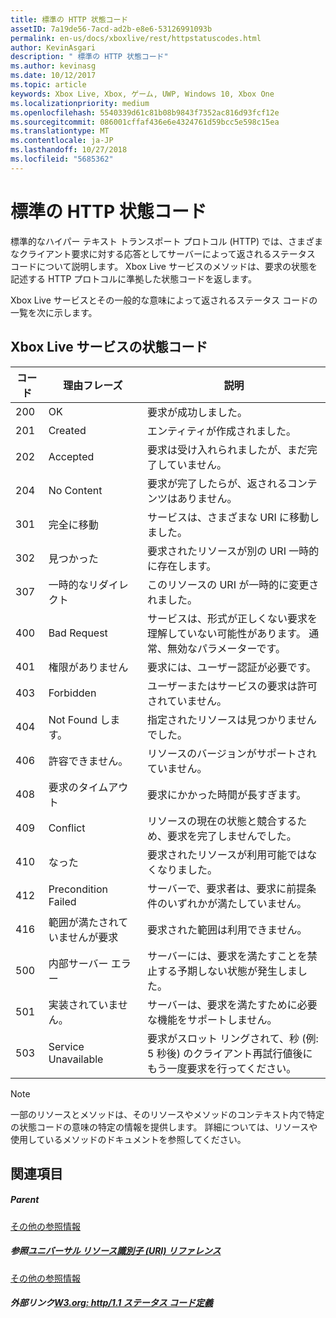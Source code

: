 ```yaml
---
title: 標準の HTTP 状態コード
assetID: 7a19de56-7acd-ad2b-e8e6-53126991093b
permalink: en-us/docs/xboxlive/rest/httpstatuscodes.html
author: KevinAsgari
description: " 標準の HTTP 状態コード"
ms.author: kevinasg
ms.date: 10/12/2017
ms.topic: article
keywords: Xbox Live, Xbox, ゲーム, UWP, Windows 10, Xbox One
ms.localizationpriority: medium
ms.openlocfilehash: 5540339d61c81b08b9843f7352ac816d93fcf12e
ms.sourcegitcommit: 086001cffaf436e6e4324761d59bcc5e598c15ea
ms.translationtype: MT
ms.contentlocale: ja-JP
ms.lasthandoff: 10/27/2018
ms.locfileid: "5685362"
---
```

# <a name="standard-http-status-codes"></a>標準の HTTP 状態コード
 
標準的なハイパー テキスト トランスポート プロトコル (HTTP) では、さまざまなクライアント要求に対する応答としてサーバーによって返されるステータス コードについて説明します。 Xbox Live サービスのメソッドは、要求の状態を記述する HTTP プロトコルに準拠した状態コードを返します。
 
Xbox Live サービスとその一般的な意味によって返されるステータス コードの一覧を次に示します。
 
<a id="ID4EAB"></a>

 
## <a name="xbox-live-services-status-codes"></a>Xbox Live サービスの状態コード
 
| コード| 理由フレーズ| 説明| 
| --- | --- | --- | 
| 200| OK| 要求が成功しました。| 
| 201| Created| エンティティが作成されました。| 
| 202| Accepted| 要求は受け入れられましたが、まだ完了していません。| 
| 204| No Content| 要求が完了したらが、返されるコンテンツはありません。| 
| 301| 完全に移動| サービスは、さまざまな URI に移動しました。| 
| 302| 見つかった| 要求されたリソースが別の URI 一時的に存在します。| 
| 307| 一時的なリダイレクト| このリソースの URI が一時的に変更されました。| 
| 400| Bad Request| サービスは、形式が正しくない要求を理解していない可能性があります。 通常、無効なパラメーターです。| 
| 401| 権限がありません| 要求には、ユーザー認証が必要です。| 
| 403| Forbidden| ユーザーまたはサービスの要求は許可されていません。| 
| 404| Not Found します。| 指定されたリソースは見つかりませんでした。| 
| 406| 許容できません。| リソースのバージョンがサポートされていません。| 
| 408| 要求のタイムアウト| 要求にかかった時間が長すぎます。| 
| 409| Conflict| リソースの現在の状態と競合するため、要求を完了しませんでした。| 
| 410| なった| 要求されたリソースが利用可能ではなくなりました。| 
| 412| Precondition Failed| サーバーで、要求者は、要求に前提条件のいずれかが満たしていません。| 
| 416| 範囲が満たされていませんが要求| 要求された範囲は利用できません。| 
| 500| 内部サーバー エラー| サーバーには、要求を満たすことを禁止する予期しない状態が発生しました。| 
| 501| 実装されていません。| サーバーは、要求を満たすために必要な機能をサポートしません。| 
| 503| Service Unavailable| 要求がスロット リングされて、秒 (例: 5 秒後) のクライアント再試行値後にもう一度要求を行ってください。| 
 

> [!NOTE] 
> 一部のリソースとメソッドは、そのリソースやメソッドのコンテキスト内で特定の状態コードの意味の特定の情報を提供します。 詳細については、リソースや使用しているメソッドのドキュメントを参照してください。 

  
<a id="ID4E3BAC"></a>

 
## <a name="see-also"></a>関連項目
 
<a id="ID4E5BAC"></a>

 
##### <a name="parent"></a>Parent  

[その他の参照情報](atoc-xboxlivews-reference-additional.md)

  
<a id="ID4EKCAC"></a>

 
##### <a name="reference--universal-resource-identifier-uri-referenceuriatoc-xboxlivews-reference-urismd"></a>参照[ユニバーサル リソース識別子 (URI) リファレンス](../uri/atoc-xboxlivews-reference-uris.md)

 [その他の参照情報](atoc-xboxlivews-reference-additional.md)

  
<a id="ID4EZCAC"></a>

 
##### <a name="external-links--w3org-http11-status-code-definitionshttpwwww3orgprotocolsrfc2616rfc2616-sec10htmlsec10"></a>外部リンク[W3.org: http/1.1 ステータス コード定義](http://www.w3.org/Protocols/rfc2616/rfc2616-sec10.html#sec10)

   